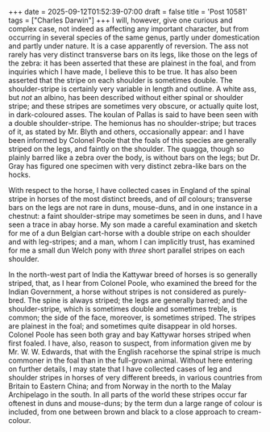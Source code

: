 +++
date = 2025-09-12T01:52:39-07:00
draft = false
title = 'Post 10581'
tags = ["Charles Darwin"]
+++
I will, however, give one curious and complex case, not indeed as affecting any important character, but from occurring in several species of the same genus, partly under domestication and partly under nature. It is a case apparently of reversion. The ass not rarely has very distinct transverse bars on its legs, like those on the legs of the zebra: it has been asserted that these are plainest in the foal, and from inquiries which I have made, I believe this to be true. It has also been asserted that the stripe on each shoulder is sometimes double. The shoulder-stripe is certainly very variable in length and outline. A white ass, but _not_ an albino, has been described without either spinal or shoulder stripe; and these stripes are sometimes very obscure, or actually quite lost, in dark-coloured asses. The koulan of Pallas is said to have been seen with a double shoulder-stripe. The hemionus has no shoulder-stripe; but traces of it, as stated by Mr. Blyth and others, occasionally appear: and I have been informed by Colonel Poole that the foals of this species are generally striped on the legs, and faintly on the shoulder. The quagga, though so plainly barred like a zebra over the body, is without bars on the legs; but Dr. Gray has figured one specimen with very distinct zebra-like bars on the hocks.

With respect to the horse, I have collected cases in England of the spinal stripe in horses of the most distinct breeds, and of _all_ colours; transverse bars on the legs are not rare in duns, mouse-duns, and in one instance in a chestnut: a faint shoulder-stripe may sometimes be seen in duns, and I have seen a trace in abay horse. My son made a careful examination and sketch for me of a dun Belgian cart-horse with a double stripe on each shoulder and with leg-stripes; and a man, whom I can implicitly trust, has examined for me a small dun Welch pony with _three_ short parallel stripes on each shoulder.

In the north-west part of India the Kattywar breed of horses is so generally striped, that, as I hear from Colonel Poole, who examined the breed for the Indian Government, a horse without stripes is not considered as purely-bred. The spine is always striped; the legs are generally barred; and the shoulder-stripe, which is sometimes double and sometimes treble, is common; the side of the face, moreover, is sometimes striped. The stripes are plainest in the foal; and sometimes quite disappear in old horses. Colonel Poole has seen both gray and bay Kattywar horses striped when first foaled. I have, also, reason to suspect, from information given me by Mr. W. W. Edwards, that with the English racehorse the spinal stripe is much commoner in the foal than in the full-grown animal. Without here entering on further details, I may state that I have collected cases of leg and shoulder stripes in horses of very different breeds, in various countries from Britain to Eastern China; and from Norway in the north to the Malay Archipelago in the south. In all parts of the world these stripes occur far oftenest in duns and mouse-duns; by the term dun a large range of colour is included, from one between brown and black to a close approach to cream-colour.
